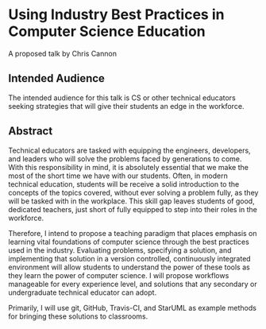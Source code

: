 # Using Industry Best Practices in Computer Science Education
A proposed talk by Chris Cannon

## Intended Audience
The intended audience for this talk is CS or other technical educators seeking
strategies that will give their students an edge in the workforce.

## Abstract
Technical educators are tasked with equipping the engineers, developers, and
leaders who will solve the problems faced by generations to come. With this
responsibility in mind, it is absolutely essential that we make the most of the
short time we have with our students. Often, in modern technical education,
students will be receive a solid introduction to the concepts of the topics
covered, without ever solving a problem fully, as they will be tasked with in
the workplace. This skill gap leaves students of good, dedicated teachers, just
short of fully equipped to step into their roles in the workforce.

Therefore, I intend to propose a teaching paradigm that places emphasis on
learning vital foundations of computer science through the best practices
used in the industry. Evaluating problems, specifying a solution, and
implementing that solution in a version controlled, continuously integrated
environment will allow students to understand the power of these tools as they
learn the power of computer science. I will propose workflows manageable for
every experience level, and solutions that any secondary or undergraduate
technical educator can adopt.

Primarily, I will use git, GitHub, Travis-CI, and StarUML as example methods
for bringing these solutions to classrooms.
